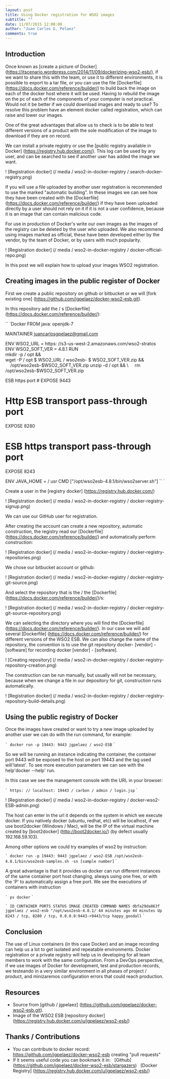 ```yaml
---
layout: post
title: Using Docker registration for WSO2 images
subtitle: ""
date: 11/07/2015 12:00:00
author: "Juan Carlos G. Pelaez"
comments: true
---
```


## Introduction

Once known as [create a picture of Docker] (https://itscenario.wordpress.com/2014/11/09/dockerizing-wso2-esb/), if we want to share this with the team, or use it to different environments, it is possible to export to a tar file, or you can use the file [Dockerfile] (https://docs.docker.com/reference/builder/) to build back the image on each of the docker host where it will be used.
Having to rebuild the image on the pc of each of the components of your computer is not practical. Would not it be better if we could download images and ready to use? To resolve this problem have an element docker called registration, which can raise and lower our images.

One of the great advantages that allow us to check is to be able to test different versions of a product with the sole modification of the image to download if they are on record.

We can install a private registry or use the [public registry available in Docker] (https://registry.hub.docker.com/). This log can be used by any user, and can be searched to see if another user has added the image we want.

! [Registration docker] (/ media / wso2-in-docker-registry / search-docker-registry.png)

If you will use a file uploaded by another user registration is recommended to use the marked "automatic building". In these images we can see how they have been created with the [Dockerfile] (https://docs.docker.com/reference/builder/) if they have been uploaded directly by a user should not rely on it if it is not a user confidence, because it is an image that can contain malicious code.

For use in production of Docker's write our own images as the images of the registry can be deleted by the user who uploaded. We also recommend using images marked as official, these have been developed either by the vendor, by the team of Docker, or by users with much popularity.

! [Registration docker] (/ media / wso2-in-docker-registry / docker-official-repo.png)

In this post we will explain how to upload your images WSO2 registration.

## Creating images in the public register of Docker

First we create a public repository on github or bitbucket or we will [fork existing one] (https://github.com/jgpelaez/docker-wso2-esb.git).

In this repository add the / s [Dockerfile] (https://docs.docker.com/reference/builder/):

`` `Docker
FROM java: openjdk-7

MAINTAINER juancarlosgpelaez@gmail.com

ENV WSO2_URL = https: //s3-us-west-2.amazonaws.com/wso2-stratos
ENV WSO2_SOFT_VER = 4.8.1
RUN \
mkdir -p / opt && \
wget -P / opt $ WSO2_URL / wso2esb- $ WSO2_SOFT_VER.zip && \
    /opt/wso2esb-$WSO2_SOFT_VER.zip unzip -d / opt && \
    rm /opt/wso2esb-$WSO2_SOFT_VER.zip

ESB https port #
EXPOSE 9443
# Http ESB transport pass-through port
EXPOSE 8280
# ESB https transport pass-through port
EXPOSE 8243

ENV JAVA_HOME = / usr
CMD ["/opt/wso2esb-4.8.1/bin/wso2server.sh"]
`` `

Create a user in the [registry docker] (https://registry.hub.docker.com/)

! [Registration docker] (/ media / wso2-in-docker-registry / docker-registry-signup.png)


We can use our GitHub user for registration.

After creating the account can create a new repository, automatic construction, the registry read our [Dockerfile] (https://docs.docker.com/reference/builder/) and automatically perform construction:

! [Registration docker] (/ media / wso2-in-docker-registry / docker-registry-repositories.png)

We chose our bitbucket account or github:

! [Registration docker] (/ media / wso2-in-docker-registry / docker-registry-git-source.png)

And select the repository that is the / the [Dockerfile] (https://docs.docker.com/reference/builder/)/s:

! [Registration docker] (/ media / wso2-in-docker-registry / docker-registry-git-source-repository.png)

We can selecting the directory where you will find the [Dockerfile] (https://docs.docker.com/reference/builder/). In our case we will add several [Dockerfile] (https://docs.docker.com/reference/builder/) for different versions of the WSO2 ESB.
We can also change the name of the repository, the convention is to use the git repository docker- [vendor] - [software] for recording docker [vendor] - [software].

! [Creating repository] (/ media / wso2-in-docker-registry / docker-registry-repository-creation.png)

The construction can be run manually, but usually will not be necessary, because when we change a file in our depository for git, construction runs automatically.

! [Registration docker] (/ media / wso2-in-docker-registry / docker-registry-repository-build-details.png)

## Using the public registry of Docker

Once the images have created or want to try a new image uploaded by another user we can do with the run command, for example:

`` `
docker run -p 19443: 9443 jgpelaez / wso2-ESB
`` `

So we will be running an instance indicating the container, the container port 9443 will be exposed to the host on port 19443 and the tag used will'latest'. To see more execution parameters we can see with the help'docker --help' run.

In this case we see the management console with the URL in your browser:

`` `
https: // localhost: 19443 / carbon / admin / login.jsp
`` `

! [Registration docker] (/ media / wso2-in-docker-registry / docker-wso2-ESB-admin.png)

The host can enter in the url it depends on the system in which we execute docker. If you natively docker (ubuntu, redhat, etc) will be localhost, if we use boot2docker (Windows / Mac), will be the IP of the virtual machine created by [boot2docker] (http://boot2docker.io/) (by defect usually 192.168.59.103).

Among other options we could try examples of wso2 by instruction:

`` `
docker run -p 19443: 9443 jgpelaez / wso2-ESB /opt/wso2esb-4.8.1/bin/wso2esb-samples.sh -sn [sample number]
`` `

A great advantage is that it provides us docker can run different instances of the same container port host changing, always using one free, or with the 'P' to automatically assign a free port. We see the executions of containers with instruction

`` `
ps docker
`` `

`` `
ID CONTAINER PORTS STATUS IMAGE CREATED COMMAND NAMES
dbfa29da863f jgpelaez / wso2-esb "/opt/wso2esb-4.8.1/ 44 minutes ago 44 minutes Up 8243 / tcp, 8280 / tcp, 0.0.0.0:9443->9443/tcp happy_goodall
`` `

## Conclusion

The use of Linux containers (in this case Docker) and an image recording can help us a lot to get isolated and repeatable environments.
Docker registration or a private registry will help us in developing for all team members to work with the same configuration.
From a DevOps perspective, if we use images of Docker for development, test and production records, we testeando in a very similar environment in all phases of project / product, and minizaremos configuration errors that could reach production.

## Resources

- Source from [github / jgpelaez] (https://github.com/jgpelaez/docker-wso2-esb.git).
- Image of the WSO2 ESB [repository docker] (https://registry.hub.docker.com/u/jgpelaez/wso2-esb/)

## Thanks / Contributions

- You can contribute to docker record: https://github.com/jgpelaez/docker-wso2-esb creating "pull requests"
- If it seems useful code you can bookmark it in:
  [Github] (https://github.com/jgpelaez/docker-wso2-esb/stargazers)
  [Docker Registry] (https://registry.hub.docker.com/u/jgpelaez/wso2-esb/)